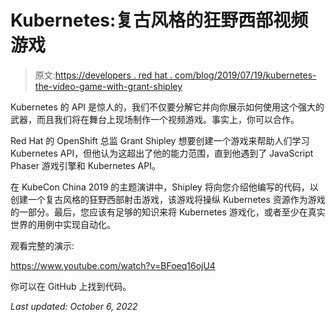 # Kubernetes:复古风格的狂野西部视频游戏

> 原文:[https://developers . red hat . com/blog/2019/07/19/kubernetes-the-video-game-with-grant-shipley](https://developers.redhat.com/blog/2019/07/19/kubernetes-the-video-game-with-grant-shipley)

Kubernetes 的 API 是惊人的，我们不仅要分解它并向你展示如何使用这个强大的武器，而且我们将在舞台上现场制作一个视频游戏。事实上，你可以合作。

Red Hat 的 OpenShift 总监 Grant Shipley 想要创建一个游戏来帮助人们学习 Kubernetes API，但他认为这超出了他的能力范围，直到他遇到了 JavaScript Phaser 游戏引擎和 Kubernetes API。

在 KubeCon China 2019 的主题演讲中，Shipley 将向您介绍他编写的代码，以创建一个复古风格的狂野西部射击游戏，该游戏将操纵 Kubernetes 资源作为游戏的一部分。最后，您应该有足够的知识来将 Kubernetes 游戏化，或者至少在真实世界的用例中实现自动化。

观看完整的演示:

https://www.youtube.com/watch?v=BFoeq16ojU4

你可以在 GitHub 上找到代码。

*Last updated: October 6, 2022*